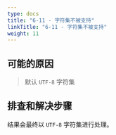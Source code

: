 ```yaml
---
type: docs
title: "6-11 - 字符集不被支持"
linkTitle: "6-11 - 字符集不被支持"
weight: 11
---
```


## 可能的原因

> 默认 `UTF-8` 字符集

## 排查和解决步骤

结果会最终以 `UTF-8` 字符集进行处理。
 
